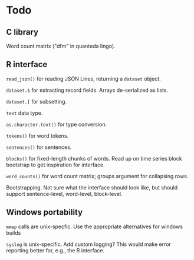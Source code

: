 Todo
====

C library
---------

Word count matrix ("dfm" in quanteda lingo).


R interface
-----------

`read_json()` for reading JSON Lines, returning a `dataset` object.

`dataset.$` for extracting record fields. Arrays de-serialized as lists.

`dataset.[` for subsetting.

`text` data type.

`as.character.text()` for type conversion.

`tokens()` for word tokens.

`sentences()` for sentences.

`blocks()` for fixed-length chunks of words. Read up on time series block
bootstrap to get inspiration for interface.

`word_counts()` for word count matrix; groups argument for collapsing rows.

Bootstrapping. Not sure what the interface should look like, but should
support sentence-level, word-level, block-level.


Windows portability
-------------------

`mmap` calls are unix-specfic. Use the appropriate alternatives for
windows builds

`syslog` is unix-specific. Add custom logging? This would make
error reporting better for, e.g., the R interface.
